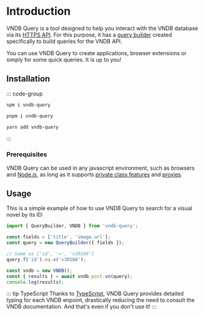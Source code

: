 # Introduction

VNDB Query is a tool designed to help you interact with the VNDB database via its [HTTPS API](https://api.vndb.org/kana). For this purpose, it has a [query builder](./query-builder.md) created specifically to build queries for the VNDB API.

You can use VNDB Query to create applications, browser extensions or simply for some quick queries. It is up to you!

## Installation

::: code-group

```sh [npm]
npm i vndb-query
```

```sh [pnpm]
pnpm i vndb-query
```

```sh [yarn]
yarn add vndb-query
```

:::

### Prerequisites

VNDB Query can be used in any javascript environment, such as browsers and [Node.js](https://nodejs.org/), as long as it supports [private class features](https://developer.mozilla.org/en-US/docs/Web/JavaScript/Reference/Classes/Private_class_fields#browser_compatibility) and [proxies](https://developer.mozilla.org/en-US/docs/Web/JavaScript/Reference/Global_Objects/Proxy#browser_compatibility).

## Usage

This is a simple example of how to use VNDB Query to search for a visual novel by its ID:

```ts
import { QueryBuilder, VNDB } from 'vndb-query';

const fields = ['title', 'image.url'];
const query = new QueryBuilder({ fields });

// Same as ['id', '=', 'v30168']
query.f('id').eq.v('v30168');

const vndb = new VNDB();
const { results } = await vndb.post.vn(query);
console.log(results);
```

::: tip TypeScript
Thanks to [TypeScript](https://www.typescriptlang.org/), VNDB Query provides detailed typing for each VNDB enpoint, drastically reducing the need to consult the VNDB documentation. And that's even if you don't use it!
:::
